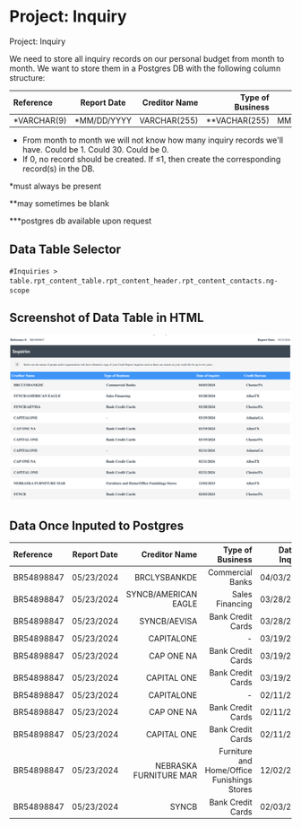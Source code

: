 # Project: Inquiry
Project: Inquiry

We need to store all inquiry records on our personal budget from month to month. We want to store them in a Postgres DB with the following column structure:

|Reference|Report Date|Creditor Name|Type of Business|Date of Inquiry|Credit Bureau|
| :---------------- | :------: | ----: | ----: | ----: | ----: |
|*VARCHAR(9)|*MM/DD/YYYY|VARCHAR(255)|**VACHAR(255)|MM/DD/YYYY|VARCHAR|

* From month to month we will not know how many inquiry records we'll have. Could be 1. Could 30. Could be 0.
* If 0, no record should be created. If ≤1, then create the corresponding record(s) in the DB.

*must always be present

**may sometimes be blank

***postgres db available upon request

## Data Table Selector
`#Inquiries > table.rpt_content_table.rpt_content_header.rpt_content_contacts.ng-scope`

## Screenshot of Data Table in HTML
![Table Appears in HTML](file%20to%20be%20parsed%20-%20inquiries.png?raw=true "Table Appears in HTML")

## Data Once Inputed to Postgres
|Reference|Report Date|Creditor Name|Type of Business|Date of Inquiry|Credit Bureau|
| :---------------- | :------: | ----: | ----: | ----: | ----: |
|BR54898847|05/23/2024|BRCLYSBANKDE|Commercial Banks|04/03/2024|ChesterPA|
|BR54898847|05/23/2024|SYNCB/AMERICAN EAGLE|Sales Financing|03/28/2024|AllenTX|
|BR54898847|05/23/2024|SYNCB/AEVISA|Bank Credit Cards|03/28/2024|ChesterPA|
|BR54898847|05/23/2024|CAPITALONE|-|03/19/2024|AtlantaGA|
|BR54898847|05/23/2024|CAP ONE NA|Bank Credit Cards|03/19/2024|AllenTX|
|BR54898847|05/23/2024|CAPITAL ONE|Bank Credit Cards|03/19/2024|ChesterPA|
|BR54898847|05/23/2024|CAPITALONE|-|02/11/2024|AtlantaGA|
|BR54898847|05/23/2024|CAP ONE NA|Bank Credit Cards|02/11/2024|AllenTX|
|BR54898847|05/23/2024|CAPITAL ONE|Bank Credit Cards|02/11/2024|ChesterPA|
|BR54898847|05/23/2024|NEBRASKA FURNITURE MAR|Furniture and Home/Office Funishings Stores|12/02/2023|AllenTX|
|BR54898847|05/23/2024|SYNCB|Bank Credit Cards|02/03/2023|ChesterPA|
